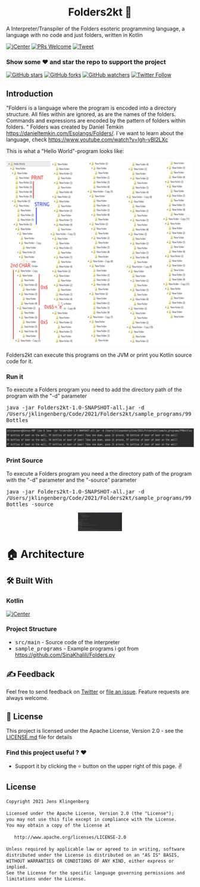 <h1 align="center">Folders2kt 📁</h1>
A Interpreter/Transpiler of the Folders esoteric programming language, a language with no code and just folders, written in Kotlin



[![jCenter](https://img.shields.io/badge/Apache-2.0-green.svg
)](https://github.com/Foso/Folders2kt/blob/master/LICENSE)
[![PRs Welcome](https://img.shields.io/badge/PRs-welcome-brightgreen.svg?style=flat-square)](http://makeapullrequest.com)
  <a href="https://twitter.com/intent/tweet?text=Hey, check out Folders2kt https://github.com/Foso/Folders2kt via @jklingenberg_ 
"><img src="https://img.shields.io/twitter/url/https/github.com/angular-medellin/meetup.svg?style=social" alt="Tweet"></a>

### Show some :heart: and star the repo to support the project

[![GitHub stars](https://img.shields.io/github/stars/Foso/Folders2kt.svg?style=social&label=Star)](https://github.com/Foso/Folders2kt) [![GitHub forks](https://img.shields.io/github/forks/Foso/Folders2kt.svg?style=social&label=Fork)](https://github.com/Foso/Folders2kt/fork) [![GitHub watchers](https://img.shields.io/github/watchers/Foso/Folders2kt.svg?style=social&label=Watch)](https://github.com/Foso/Folders2kt) [![Twitter Follow](https://img.shields.io/twitter/follow/jklingenberg_.svg?style=social)](https://twitter.com/jklingenberg_)

## Introduction


"Folders is a language where the program is encoded into a directory structure. All files within are ignored, as are the names of the folders. Commands and expressions are encoded by the pattern of folders within folders. "
Folders was created by Daniel Temkin https://danieltemkin.com/Esolangs/Folders/. I`ve want to learn about the language, check https://www.youtube.com/watch?v=Igh-vBI2LXc

This is what a "Hello World"-program looks like:
<p align="center">
  <img src ="https://raw.githubusercontent.com/Foso/Folders2kt/master/docs/helloworld.png" height=500 />
</p>

Folders2kt can execute this programs on the JVM or print you Kotlin source code for it. 

### Run it
To execute a Folders program you need to add the directory path of the program with the "-d" parameter

<kbd> java -jar Folders2kt-1.0-SNAPSHOT-all.jar -d /Users/jklingenberg/Code/2021/Folders2kt/sample_programs/99Bottles </kbd>

<p align="center">
  <img src ="https://raw.githubusercontent.com/Foso/Folders2kt/master/docs/execute.png" height=50 />
</p>

### Print Source
To execute a Folders program you need a the directory path of the program with the "-d" parameter and the "-source" parameter

<kbd> java -jar Folders2kt-1.0-SNAPSHOT-all.jar -d /Users/jklingenberg/Code/2021/Folders2kt/sample_programs/99Bottles -source </kbd>

<p align="center">
  <img src ="https://raw.githubusercontent.com/Foso/Folders2kt/master/docs/source.png" height=50 />
</p>

# 🏠 Architecture

## 🛠️ Built With
### Kotlin
[![jCenter](https://img.shields.io/badge/Kotlin-1.6.0-green.svg
)]()



### Project Structure
* <kbd>src/main</kbd> - Source code of the interpreter
* <kbd>sample_programs</kbd> - Example programs i got from https://github.com/SinaKhalili/Folders.py


## ✍️ Feedback

Feel free to send feedback on [Twitter](https://twitter.com/jklingenberg_) or [file an issue](https://github.com/foso/Folders2kt/issues/new). Feature requests are always welcome. 


## 📜 License

This project is licensed under the Apache License, Version 2.0 - see the [LICENSE.md](https://github.com/Foso/Folders2kt/blob/master/LICENSE) file for details

### Find this project useful ? :heart:
* Support it by clicking the :star: button on the upper right of this page. :v:

License
-------

    Copyright 2021 Jens Klingenberg

    Licensed under the Apache License, Version 2.0 (the "License");
    you may not use this file except in compliance with the License.
    You may obtain a copy of the License at

       http://www.apache.org/licenses/LICENSE-2.0

    Unless required by applicable law or agreed to in writing, software
    distributed under the License is distributed on an "AS IS" BASIS,
    WITHOUT WARRANTIES OR CONDITIONS OF ANY KIND, either express or implied.
    See the License for the specific language governing permissions and
    limitations under the License.
